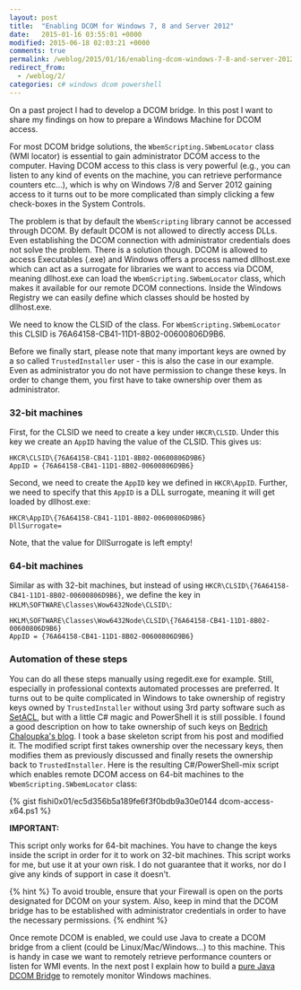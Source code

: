 ```yaml
---
layout: post
title:  "Enabling DCOM for Windows 7, 8 and Server 2012"
date:   2015-01-16 03:55:01 +0000
modified: 2015-06-18 02:03:21 +0000 
comments: true
permalink: /weblog/2015/01/16/enabling-dcom-windows-7-8-and-server-2012
redirect_from: 
  - /weblog/2/
categories: c# windows dcom powershell
---
```


On a past project I had to develop a DCOM bridge. 
In this post I want to share my findings on how to prepare a Windows Machine for DCOM access.

For most DCOM bridge solutions, the `WbemScripting.SWbemLocator` class (WMI locator) is essential to gain administrator DCOM access to the computer. 
Having DCOM access to this class is very powerful (e.g., you can listen to any kind of events on the machine, you can retrieve performance counters etc...), which is why on Windows 7/8 and Server 2012 gaining access to it turns out to be more complicated than simply clicking a few check-boxes in the System Controls.<!--more-->

The problem is that by default the `WbemScripting` library cannot be accessed through DCOM. 
By default DCOM is not allowed to directly access DLLs. 
Even establishing the DCOM connection with administrator credentials does not solve the problem. 
There is a solution though. 
DCOM is allowed to access Executables (.exe) and Windows offers a process named dllhost.exe which can act as a surrogate for libraries we want to access via DCOM, meaning dllhost.exe can load the `WbemScripting.SWbemLocator` class, which makes it available for our remote DCOM connections. 
Inside the Windows Registry we can easily define which classes should be hosted by dllhost.exe. 

We need to know the CLSID of the class. For `WbemScripting.SWbemLocator` this CLSID is 76A64158-CB41-11D1-8B02-00600806D9B6. 

Before we finally start, please note that many important keys are owned by a so called `TrustedInstaller` user - this is also the case in our example. 
Even as administrator you do not have permission to change these keys. 
In order to change them, you first have to take ownership over them as administrator. 

### 32-bit machines ###
First, for the CLSID we need to create a key under `HKCR\CLSID`. 
Under this key we create an `AppID` having the value of the CLSID. 
This gives us:

```
HKCR\CLSID\{76A64158-CB41-11D1-8B02-00600806D9B6}
AppID = {76A64158-CB41-11D1-8B02-00600806D9B6}
```

Second, we need to create the `AppID` key we defined in `HKCR\AppID`. 
Further, we need to specify that this `AppID` is a DLL surrogate, meaning it will get loaded by dllhost.exe:

```
HKCR\AppID\{76A64158-CB41-11D1-8B02-00600806D9B6}
DllSurrogate=
```

Note, that the value for DllSurrogate is left empty! 

### 64-bit machines ###
Similar as with 32-bit machines, but instead of using `HKCR\CLSID\{76A64158-CB41-11D1-8B02-00600806D9B6}`, we define the key in `HKLM\SOFTWARE\Classes\Wow6432Node\CLSID\`:

``` 
HKLM\SOFTWARE\Classes\Wow6432Node\CLSID\{76A64158-CB41-11D1-8B02-00600806D9B6}
AppID = {76A64158-CB41-11D1-8B02-00600806D9B6}
```

### Automation of these steps ###
You can do all these steps manually using regedit.exe for example. 
Still, especially in professional contexts automated processes are preferred. 
It turns out to be quite complicated in Windows to take ownership of registry keys owned by `TrustedInstaller` without using 3rd party software such as [SetACL][setacl], but with a little C# magic and PowerShell it is still possible. 
I found a good description on how to take ownership of such keys on [Bedrich Chaloupka's blog][bedrich-chaloupka]. 
I took a base skeleton script from his post and modified it. 
The modified script first takes ownership over the necessary keys, then modifies them as previously discussed and finally resets the ownership back to `TrustedInstaller`. 
Here is the resulting C#/PowerShell-mix script which enables remote DCOM access on 64-bit machines to the `WbemScripting.SWbemLocator` class:

{% gist fishi0x01/ec5d356b5a189fe6f3f0bdb9a30e0144 dcom-access-x64.ps1 %} 

**IMPORTANT:** 

This script only works for 64-bit machines. 
You have to change the keys inside the script in order for it to work on 32-bit machines. 
This script works for me, but use it at your own risk. 
I do not guarantee that it works, nor do I give any kinds of support in case it doesn't.

{% hint %}
To avoid trouble, ensure that your Firewall is open on the ports designated for DCOM on your system. 
Also, keep in mind that the DCOM bridge has to be established with administrator credentials in order to have the necessary permissions. 
{% endhint %}

Once remote DCOM is enabled, we could use Java to create a DCOM bridge from a client (could be Linux/Mac/Windows...) to this machine. 
This is handy in case we want to remotely retrieve performance counters or listen for WMI events. 
In the next post I explain how to build a [pure Java DCOM Bridge][weblog-3] to remotely monitor Windows machines. 


[setacl]: https://helgeklein.com/setacl/
[bedrich-chaloupka]: http://shrekpoint.blogspot.de/2012/08/taking-ownership-of-dcom-registry.html
[weblog-3]: http://fishi.devtail.com/weblog/3/
